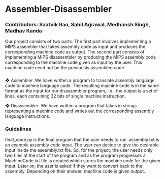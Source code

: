 # Assembler-Disassembler

### Contributors: Saatvik Rao, Sahil Agrawal, Medhansh Singh, Madhav Kanda 

Our project consists of two parts. The first part involves implementing a MIPS assembler that takes assembly code as input and produces the corresponding machine code as output. The second part consists of implementing a MIPS disassembler by producing the MIPS assembly code corresponding to the machine code given as input by the user. This machine code need not be the previously assembled code.
#####
❖ Assembler: We have written a program to translate assembly language code to machine language code. The resulting machine code is in the same format as the input for our disassembler program, i.e., the output is a set of lines, each containing 32 bits of single machine instruction. 

❖ Disassembler: We have written a program that takes in strings representing a machine code and writes out the corresponding assembly language instructions. 


### Guidelines

final_code.py is the final program that the user needs to run. assembly.txt is an example assembly code input. The user can decide to give the desirable input inside the aseembly.txt file. So, for the project, the user needs only two files at the start of the program and as the program progresses a MachineCode.txt file is created which stores the machine code for the given input. Later on, the user is asked if they want to convert back to the assembly. Depending on their answer, machine code is given output. 
